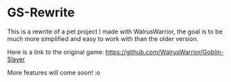 # GS-Rewrite
This is a rewrite of a pet project I made with WalrusWarrior, the goal is to be much more simplified and easy to work with than the older version.

Here is a link to the original game: https://github.com/WalrusWarrior/Goblin-Slayer

More features will come soon!
:o
